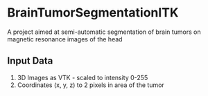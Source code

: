 ﻿# BrainTumorSegmentationITK

A project aimed at semi-automatic segmentation of brain tumors on magnetic resonance images of the head

## Input Data
1. 3D Images as VTK - scaled to intensity 0-255
2. Coordinates (x, y, z) to 2 pixels in area of the tumor

## 
